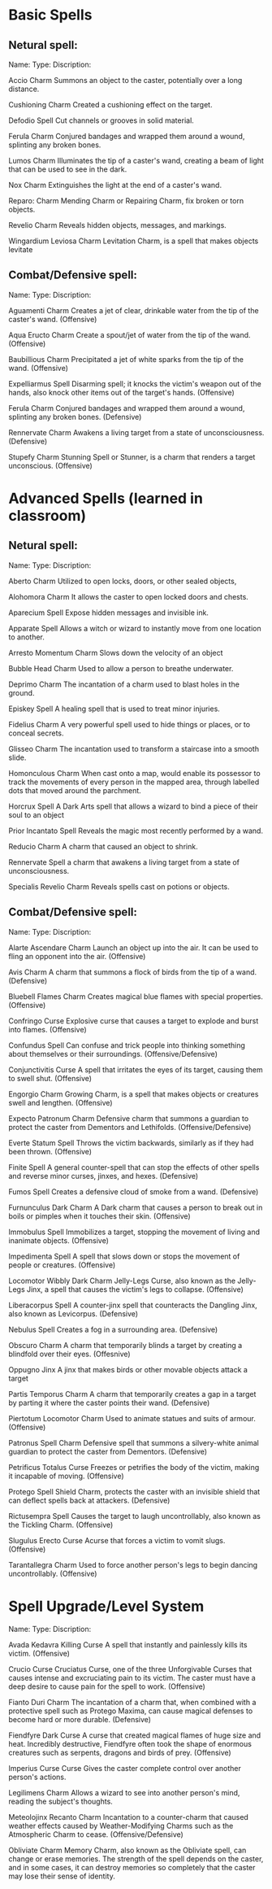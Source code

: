 # Basic Spells

## Netural spell:

Name:                 Type:             Discription:

Accio                 Charm             Summons an object to the caster, potentially over a long distance.

Cushioning            Charm             Created a cushioning effect on the target.

Defodio               Spell             Cut channels or grooves in solid material.

Ferula                Charm             Conjured bandages and wrapped them around a wound, splinting any broken bones.

Lumos                 Charm             Illuminates the tip of a caster's wand, creating a beam of light that can be used to see in the dark.

Nox                   Charm             Extinguishes the light at the end of a caster's wand. 

Reparo:               Charm             Mending Charm or Repairing Charm, fix broken or torn objects.

Revelio               Charm             Reveals hidden objects, messages, and markings.

Wingardium Leviosa    Charm             Levitation Charm, is a spell that makes objects levitate

## Combat/Defensive spell:

Name:                 Type:             Discription:

Aguamenti             Charm             Creates a jet of clear, drinkable water from the tip of the caster's wand. (Offensive)

Aqua Eructo           Charm             Create a spout/jet of water from the tip of the wand. (Offensive)

Baubillious           Charm             Precipitated a jet of white sparks from the tip of the wand. (Offensive)

Expelliarmus          Spell             Disarming spell; it knocks the victim's weapon out of the hands, also knock other items out of the target's hands. (Offensive)

Ferula                Charm             Conjured bandages and wrapped them around a wound, splinting any broken bones. (Defensive)

Rennervate            Charm             Awakens a living target from a state of unconsciousness. (Defensive)

Stupefy               Charm             Stunning Spell or Stunner, is a charm that renders a target unconscious. (Offensive)


# Advanced Spells (learned in classroom)

## Netural spell:

Name:                 Type:             Discription:

Aberto                Charm             Utilized to open locks, doors, or other sealed objects,

Alohomora             Charm             It allows the caster to open locked doors and chests.

Aparecium             Spell             Expose hidden messages and invisible ink.

Apparate              Spell             Allows a witch or wizard to instantly move from one location to another.

Arresto Momentum      Charm             Slows down the velocity of an object            

Bubble Head           Charm             Used to allow a person to breathe underwater.

Deprimo               Charm             The incantation of a charm used to blast holes in the ground.

Episkey               Spell             A healing spell that is used to treat minor injuries.

Fidelius              Charm             A very powerful spell used to hide things or places, or to conceal secrets.

Glisseo               Charm             The incantation used to transform a staircase into a smooth slide.

Homonculous           Charm             When cast onto a map, would enable its possessor to track the movements of every person in the mapped area, through labelled dots that moved around the parchment.

Horcrux               Spell             A Dark Arts spell that allows a wizard to bind a piece of their soul to an object 

Prior Incantato       Spell            Reveals the magic most recently performed by a wand.

Reducio               Charm             A charm that caused an object to shrink.

Rennervate            Spell            a charm that awakens a living target from a state of unconsciousness.

Specialis Revelio     Charm             Reveals spells cast on potions or objects.


## Combat/Defensive spell:

Name:                 Type:             Discription:

Alarte Ascendare      Charm             Launch an object up into the air. It can be used to fling an opponent into the air. (Offensive)

Avis                  Charm             A charm that summons a flock of birds from the tip of a wand. (Defensive)

Bluebell Flames       Charm             Creates magical blue flames with special properties. (Offensive)

Confringo             Curse             Explosive curse that causes a target to explode and burst into flames. (Offensive)

Confundus             Spell             Can confuse and trick people into thinking something about themselves or their surroundings. (Offensive/Defensive)

Conjunctivitis        Curse             A spell that irritates the eyes of its target, causing them to swell shut. (Offensive)

Engorgio              Charm             Growing Charm, is a spell that makes objects or creatures swell and lengthen. (Offensive)

Expecto Patronum      Charm             Defensive charm that summons a guardian to protect the caster from Dementors and Lethifolds. (Offensive/Defensive)

Everte Statum         Spell             Throws the victim backwards, similarly as if they had been thrown. (Offensive)

Finite                Spell             A general counter-spell that can stop the effects of other spells and reverse minor curses, jinxes, and hexes. (Defensive)

Fumos                 Spell             Creates a defensive cloud of smoke from a wand. (Defensive)
 
Furnunculus         Dark Charm          A Dark charm that causes a person to break out in boils or pimples when it touches their skin. (Offensive)

Immobulus             Spell             Immobilizes a target, stopping the movement of living and inanimate objects. (Offensive)  

Impedimenta           Spell             A spell that slows down or stops the movement of people or creatures. (Offensive)

Locomotor Wibbly    Dark Charm         Jelly-Legs Curse, also known as the Jelly-Legs Jinx, a spell that causes the victim's legs to collapse. (Offensive)

Liberacorpus          Spell            A counter-jinx spell that counteracts the Dangling Jinx, also known as Levicorpus. (Defensive)

Nebulus               Spell            Creates a fog in a surrounding area. (Defensive)

Obscuro               Charm            A charm that temporarily blinds a target by creating a blindfold over their eyes. (Offesnive)

Oppugno               Jinx             A jinx that makes birds or other movable objects attack a target

Partis Temporus       Charm            A charm that temporarily creates a gap in a target by parting it where the caster points their wand. (Defensive)

Piertotum Locomotor   Charm            Used to animate statues and suits of armour. (Offensive)

Patronus              Spell            Charm Defensive spell that summons a silvery-white animal guardian to protect the caster from Dementors. (Defensive)

Petrificus Totalus    Curse            Freezes or petrifies the body of the victim, making it incapable of moving. (Offensive) 

Protego               Spell            Shield Charm, protects the caster with an invisible shield that can deflect spells back at attackers. (Defensive)

Rictusempra           Spell            Causes the target to laugh uncontrollably, also known as the Tickling Charm. (Offensive)

Slugulus Erecto       Curse            Acurse that forces a victim to vomit slugs. (Offensive)

Tarantallegra         Charm            Used to force another person's legs to begin dancing uncontrollably. (Offensive)

  

# Spell Upgrade/Level System

Name:                 Type:             Discription:

Avada Kedavra     Killing Curse         A spell that instantly and painlessly kills its victim. (Offensive)

Crucio                Curse             Cruciatus Curse, one of the three Unforgivable Curses that causes intense and excruciating pain to its victim. The caster must have a deep desire to cause pain for the spell to work. (Offensive)

Fianto Duri           Charm             The incantation of a charm that, when combined with a protective spell such as Protego Maxima, can cause magical defenses to become hard or more durable. (Defensive)

Fiendfyre           Dark Curse          A curse that created magical flames of huge size and heat. Incredibly destructive, Fiendfyre often took the shape of enormous creatures such as serpents, dragons and birds of prey. (Offensive)

Imperius Curse        Curse             Gives the caster complete control over another person's actions.

Legilimens            Charm             Allows a wizard to see into another person's mind, reading the subject's thoughts.

Meteolojinx Recanto   Charm             Incantation to a counter-charm that caused weather effects caused by Weather-Modifying Charms such as the Atmospheric Charm to cease. (Offensive/Defensive)

Obliviate             Charm            Memory Charm, also known as the Obliviate spell, can change or erase memories. The strength of the spell depends on the caster, and in some cases, it can destroy memories so completely that the caster may lose their sense of identity.         
